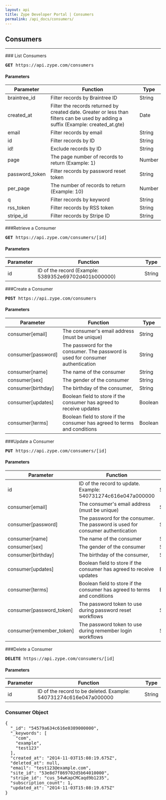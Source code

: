```yaml
---
layout: api
title: Zype Developer Portal | Consumers
permalink: /api_docs/consumers/
---
```


## Consumers
<hr />
### List Consumers
<pre>
<b>GET</b> https://api.zype.com/consumers
</pre>

#### Parameters

Parameter | Function | Type
--------- | -------- | ----
braintree_id | Filter records by Braintree ID | String
created_at | Filter the records returned by created date. Greater or less than filters can be used by adding a suffix (Example: created_at.gte) | Date
email     | Filter records by email | String
id        | Filter records by ID | String
id!       | Exclude records by ID | String
page      | The page number of records to return (Example: 1) | Number
password_token | Filter records by password reset token | String
per_page  | The number of records to return (Example: 10) | Number
q         | Filter records by keyword | String
rss_token | Filter records by RSS token | String
stripe_id | Filter records by Stripe ID | String

###Retrieve a Consumer
<pre><b>GET</b> https://api.zype.com/consumers/[id]
</pre>

#### Parameters

Parameter | Function | Type
--------- | -------- | ----
id        | ID of the record (Example: 5389352e69702d401b000000) | String

###Create a Consumer
<pre><b>POST</b> https://api.zype.com/consumers
</pre>

#### Parameters

Parameter | Function | Type
--------- | -------- | ----
consumer[email] | The consumer's email address (must be unique) | String
consumer[password] | The password for the consumer. The password is used for consumer authentication | String
consumer[name] | The name of the consumer | String
consumer[sex] | The gender of the consumer | String
consumer[birthday] | The birthday of the consumer, | String
consumer[updates] | Boolean field to store if the consumer has agreed to receive updates | Boolean
consumer[terms] | Boolean field to store if the consumer has agreed to terms and conditions | Boolean

###Update a Consumer
<pre><b>PUT</b> https://api.zype.com/consumers/[id]</pre>

#### Parameters

Parameter | Function | Type
--------- | -------- | ----
id | ID of the record to update. Example: 540731274c616e047a000000 | String
consumer[email] | The consumer's email address (must be unique) | String
consumer[password] | The password for the consumer. The password is used for consumer authentication | String
consumer[name] | The name of the consumer | String
consumer[sex] | The gender of the consumer | String
consumer[birthday] | The birthday of the consumer, | String
consumer[updates] | Boolean field to store if the consumer has agreed to receive updates | Boolean
consumer[terms] | Boolean field to store if the consumer has agreed to terms and conditions | Boolean
consumer[password_token] | The password token to use during password reset workflows | String
consumer[remember_token] | The password token to use during remember login workflows | String

###Delete a Consumer
<pre><b>DELETE</b> https://api.zype.com/consumers/[id]
</pre>

#### Parameters

Parameter | Function | Type
--------- | -------- | ----
id | ID of the record to be deleted. Example: 540731274c616e047a000000 | String

### Consumer Object

<pre>
{
  "_id": "54579a634c616e0389000000",
  "_keywords": [
    "com",
    "example",
    "test123"
  ],
  "created_at": "2014-11-03T15:08:19.675Z",
  "deleted_at": null,
  "email": "test123@example.com",
  "site_id": "53e8d7f869702d5b64010000",
  "stripe_id": "cus_54wKapCMCaqd9b1235",
  "subscription_count": 1,
  "updated_at": "2014-11-03T15:08:19.675Z"
}
</pre>